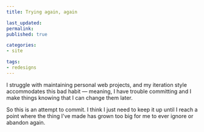 ```yaml
---
title: Trying again, again

last_updated: 
permalink: 
published: true

categories:
- site

tags:
- redesigns
---
```


I struggle with maintaining personal web projects, and my iteration style accommodates this bad habit — meaning, I have trouble committing and I make things knowing that I can change them later. 

So this is an attempt to commit. I think I just need to keep it up until I reach a point where the thing I've made has grown too big for me to ever ignore or abandon again.
